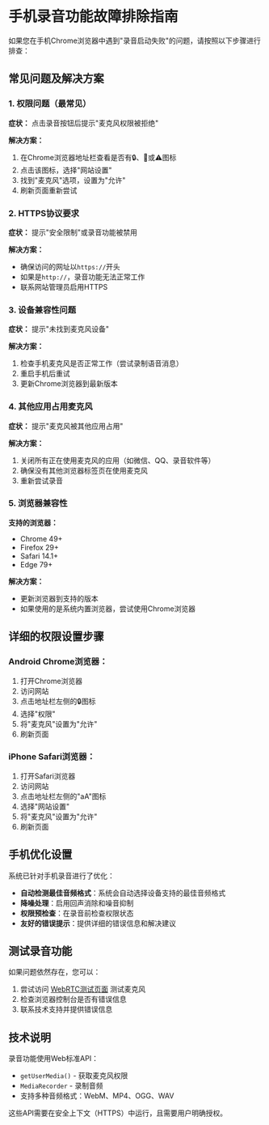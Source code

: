 # 手机录音功能故障排除指南

如果您在手机Chrome浏览器中遇到"录音启动失败"的问题，请按照以下步骤进行排查：

## 常见问题及解决方案

### 1. 权限问题（最常见）

**症状：** 点击录音按钮后提示"麦克风权限被拒绝"

**解决方案：**
1. 在Chrome浏览器地址栏查看是否有🔒、🎤或⚠️图标
2. 点击该图标，选择"网站设置"
3. 找到"麦克风"选项，设置为"允许"
4. 刷新页面重新尝试

### 2. HTTPS协议要求

**症状：** 提示"安全限制"或录音功能被禁用

**解决方案：**
- 确保访问的网址以`https://`开头
- 如果是`http://`，录音功能无法正常工作
- 联系网站管理员启用HTTPS

### 3. 设备兼容性问题

**症状：** 提示"未找到麦克风设备"

**解决方案：**
1. 检查手机麦克风是否正常工作（尝试录制语音消息）
2. 重启手机后重试
3. 更新Chrome浏览器到最新版本

### 4. 其他应用占用麦克风

**症状：** 提示"麦克风被其他应用占用"

**解决方案：**
1. 关闭所有正在使用麦克风的应用（如微信、QQ、录音软件等）
2. 确保没有其他浏览器标签页在使用麦克风
3. 重新尝试录音

### 5. 浏览器兼容性

**支持的浏览器：**
- Chrome 49+
- Firefox 29+
- Safari 14.1+
- Edge 79+

**解决方案：**
- 更新浏览器到支持的版本
- 如果使用的是系统内置浏览器，尝试使用Chrome浏览器

## 详细的权限设置步骤

### Android Chrome浏览器：

1. 打开Chrome浏览器
2. 访问网站
3. 点击地址栏左侧的🔒图标
4. 选择"权限"
5. 将"麦克风"设置为"允许"
6. 刷新页面

### iPhone Safari浏览器：

1. 打开Safari浏览器
2. 访问网站
3. 点击地址栏左侧的"aA"图标
4. 选择"网站设置"
5. 将"麦克风"设置为"允许"
6. 刷新页面

## 手机优化设置

系统已针对手机录音进行了优化：

- **自动检测最佳音频格式**：系统会自动选择设备支持的最佳音频格式
- **降噪处理**：启用回声消除和噪音抑制
- **权限预检查**：在录音前检查权限状态
- **友好的错误提示**：提供详细的错误信息和解决建议

## 测试录音功能

如果问题依然存在，您可以：

1. 尝试访问 [WebRTC测试页面](https://webrtc.github.io/samples/src/content/getusermedia/gum/) 测试麦克风
2. 检查浏览器控制台是否有错误信息
3. 联系技术支持并提供错误信息

## 技术说明

录音功能使用Web标准API：
- `getUserMedia()` - 获取麦克风权限
- `MediaRecorder` - 录制音频
- 支持多种音频格式：WebM、MP4、OGG、WAV

这些API需要在安全上下文（HTTPS）中运行，且需要用户明确授权。 
